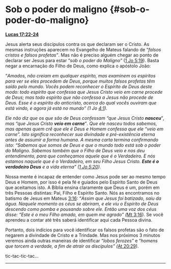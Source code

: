 # Sob o poder do maligno {#sob-o-poder-do-maligno}

[**Lucas 17:22-24**](http://bibliaonline.com.br/acf/lc/17/22-24)

Jesus alerta seus discípulos contra os que declaram ser o Cristo. As mesmas instruções aparecem no Evangelho de Mateus falando de “_falsos cristos e falsos profetas”_. Mas não é preciso alguém chegar ao ponto de declarar ser Jesus para estar “_sob o poder do Maligno”_ ([1 Jo 5:19](http://bibliaonline.com.br/acf/1jo/5/19)). Basta negar a encarnação do Filho de Deus, como explica o apóstolo João:

“_Amados, não creiam em qualquer espírito, mas examinem os espíritos para ver se eles procedem de Deus, porque muitos falsos profetas têm saído pelo mundo. Vocês podem reconhecer o Espírito_ _de Deus deste modo: todo espírito que confessa que Jesus Cristo veio em carne procede de Deus; mas todo espírito que não confessa a Jesus não procede de Deus. Esse é o espírito do anticristo, acerca do qual vocês ouviram que está vindo, e agora já está no mundo” (1 Jo_ [_4:1_](http://bibliaonline.com.br/acf/1jo/4/1)_)._

_Ele não diz que os que são de Deus confessam “que Jesus Cristo_ **_nasceu_**”_, mas “que Jesus Cristo_ **_veio em carne_**”_. Que ele nasceu todos sabemos, mas apenas quem crê que ele é Deus e Homem confessa que ele “veio em carne”. Isto significa reconhecer sua divindade e pré-existência eterna antes de assumir a forma humana. A mesma carta termina confirmando isto: “Sabemos que somos de Deus e que o mundo todo está sob o poder do Maligno. Sabemos também que o Filho de Deus veio e nos deu entendimento, para que conheçamos aquele que é o Verdadeiro. E nós estamos naquele que é o Verdadeiro, em seu Filho Jesus Cristo._ **_Este é o verdadeiro Deus_** _e a vida eterna” (_[_1 Jo 5:20_](http://bibliaonline.com.br/acf/1jo/5/20)_)._

Nossa mente é incapaz de entender como Jesus pode ser ao mesmo tempo Deus e Homem, por isso é pela fé e guiados pelo Espírito Santo de Deus que aceitamos isto. A Bíblia ensina claramente que Deus é um, porém em três Pessoas distintas: Pai, Filho e Espírito Santo. Nós as encontramos no batismo de Jesus em Mateus [3:16](http://bibliaonline.com.br/acf/mt/13/16): “_Assim que Jesus foi batizado, saiu da água. Naquele momento os céus se abriram, e ele viu o Espírito de Deus descendo como pomba e pousando sobre ele. Então uma voz dos céus disse: “Este é o meu Filho amado, em quem me agrado” (_[Mt 3:16](http://bibliaonline.com.br/acf/mt/3/16)). Se você aprendeu a contar até três saberá identificar aqui cada Pessoa divina.

Portanto, dois indícios para você identificar os falsos profetas são o fato de negarem a divindade de Cristo e a Trindade. Mas nos próximos 3 minutos veremos ainda outras maneiras de identificar “_lobos ferozes”_ e “_homens que torcem a verdade, a fim de atrair os discípulos” (_[At 20:29](http://bibliaonline.com.br/acf/atos/20/29)).

tic-tac-tic-tac...

*****